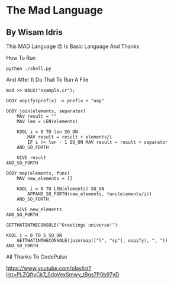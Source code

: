 # The Mad Language

## By Wisam Idris

This MAD Language 😡
Is Basic Language And Thanks


How To Run

```
python ./shell.py
```
And After It Do That To Run A File
```
mad >> WALK("example.cr");
```
```
DODY oopify(prefix) -> prefix + "oop"

DODY join(elements, separator)
	MAV result = ""
	MAV len = LEN(elements)

	KOOL i = 0 TO len SO_ON
		MAV result = result + elements/i
		IF i != len - 1 SO_ON MAV result = result + separator
	AND_SO_FORTH

	GIVE result
AND_SO_FORTH

DODY map(elements, func)
	MAV new_elements = []

	KOOL i = 0 TO LEN(elements) SO_ON
		APPAND_SO_FORTH(new_elements, func(elements/i))
	AND_SO_FORTH

	GIVE new_elements
AND_SO_FORTH

GETTHATINTHECONSOLE("Greetings universe!")

KOOL i = 0 TO 5 SO_ON
	GETTHATINTHECONSOLE(join(map(["l", "sp"], oopify), ", "))
AND_SO_FORTH
```

All Thanks To CodePulse

https://www.youtube.com/playlist?list=PLZQftyCk7_SdoVexSmwy_tBgs7P0b97yD
